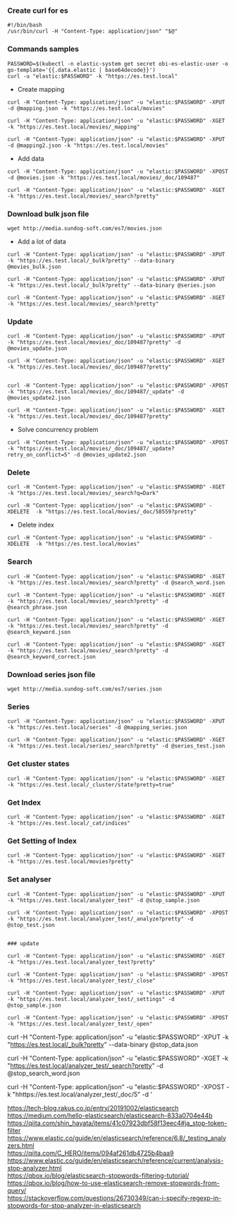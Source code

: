 ### Create curl for es

~~~shell
#!/bin/bash
/usr/bin/curl -H "Content-Type: application/json" "$@"
~~~

### Commands samples

~~~
PASSWORD=$(kubectl -n elastic-system get secret obi-es-elastic-user -o go-template='{{.data.elastic | base64decode}}')
curl -u "elastic:$PASSWORD" -k "https://es.test.local"
~~~

- Create mapping
~~~
curl -H "Content-Type: application/json" -u "elastic:$PASSWORD" -XPUT -d @mapping.json -k "https://es.test.local/movies"

curl -H "Content-Type: application/json" -u "elastic:$PASSWORD" -XGET -k "https://es.test.local/movies/_mapping"

curl -H "Content-Type: application/json" -u "elastic:$PASSWORD" -XPUT -d @mapping2.json -k "https://es.test.local/movies"
~~~

- Add data
~~~
curl -H "Content-Type: application/json" -u "elastic:$PASSWORD" -XPOST -d @movies.json -k "https://es.test.local/movies/_doc/109487"

curl -H "Content-Type: application/json" -u "elastic:$PASSWORD" -XGET -k "https://es.test.local/movies/_search?pretty"
~~~

### Download bulk json file

~~~
wget http://media.sundog-soft.com/es7/movies.json
~~~

- Add a lot of data

~~~
curl -H "Content-Type: application/json" -u "elastic:$PASSWORD" -XPUT  -k "https://es.test.local/_bulk?pretty" --data-binary @movies_bulk.json

curl -H "Content-Type: application/json" -u "elastic:$PASSWORD" -XPUT  -k "https://es.test.local/_bulk?pretty" --data-binary @series.json

curl -H "Content-Type: application/json" -u "elastic:$PASSWORD" -XGET -k "https://es.test.local/movies/_search?pretty"
~~~

### Update

~~~
curl -H "Content-Type: application/json" -u "elastic:$PASSWORD" -XPUT  -k "https://es.test.local/movies/_doc/109487?pretty" -d @movies_update.json

curl -H "Content-Type: application/json" -u "elastic:$PASSWORD" -XGET -k "https://es.test.local/movies/_doc/109487?pretty"


curl -H "Content-Type: application/json" -u "elastic:$PASSWORD" -XPOST  -k "https://es.test.local/movies/_doc/109487/_update" -d @movies_update2.json

curl -H "Content-Type: application/json" -u "elastic:$PASSWORD" -XGET -k "https://es.test.local/movies/_doc/109487?pretty"
~~~

- Solve concurrency problem

~~~
curl -H "Content-Type: application/json" -u "elastic:$PASSWORD" -XPOST  -k "https://es.test.local/movies/_doc/109487/_update?retry_on_conflict=5" -d @movies_update2.json
~~~

### Delete

~~~
curl -H "Content-Type: application/json" -u "elastic:$PASSWORD" -XGET -k "https://es.test.local/movies/_search?q=Dark"

curl -H "Content-Type: application/json" -u "elastic:$PASSWORD" -XDELETE  -k "https://es.test.local/movies/_doc/58559?pretty"
~~~

- Delete index

~~~
curl -H "Content-Type: application/json" -u "elastic:$PASSWORD" -XDELETE  -k "https://es.test.local/movies"
~~~

### Search

~~~
curl -H "Content-Type: application/json" -u "elastic:$PASSWORD" -XGET -k "https://es.test.local/movies/_search?pretty" -d @search_word.json

curl -H "Content-Type: application/json" -u "elastic:$PASSWORD" -XGET -k "https://es.test.local/movies/_search?pretty" -d @search_phrase.json

curl -H "Content-Type: application/json" -u "elastic:$PASSWORD" -XGET -k "https://es.test.local/movies/_search?pretty" -d @search_keyword.json

curl -H "Content-Type: application/json" -u "elastic:$PASSWORD" -XGET -k "https://es.test.local/movies/_search?pretty" -d @search_keyword_correct.json

~~~

### Download series json file

~~~
wget http://media.sundog-soft.com/es7/series.json
~~~

### Series

~~~
curl -H "Content-Type: application/json" -u "elastic:$PASSWORD" -XPUT -k "https://es.test.local/series" -d @mapping_series.json

curl -H "Content-Type: application/json" -u "elastic:$PASSWORD" -XGET -k "https://es.test.local/series/_search?pretty" -d @series_test.json

~~~

### Get cluster states

~~~
curl -H "Content-Type: application/json" -u "elastic:$PASSWORD" -XGET -k "https://es.test.local/_cluster/state?pretty=true"
~~~

### Get Index

~~~
curl -H "Content-Type: application/json" -u "elastic:$PASSWORD" -XGET -k "https://es.test.local/_cat/indices"
~~~

### Get Setting of Index

~~~
curl -H "Content-Type: application/json" -u "elastic:$PASSWORD" -XGET -k "https://es.test.local/movies?pretty"
~~~

### Set analyser

~~~
curl -H "Content-Type: application/json" -u "elastic:$PASSWORD" -XPUT -k "https://es.test.local/analyzer_test" -d @stop_sample.json

curl -H "Content-Type: application/json" -u "elastic:$PASSWORD" -XPOST -k "https://es.test.local/analyzer_test/_analyze?pretty" -d @stop_test.json


### update

curl -H "Content-Type: application/json" -u "elastic:$PASSWORD" -XGET -k "https://es.test.local/analyzer_test?pretty"

curl -H "Content-Type: application/json" -u "elastic:$PASSWORD" -XPOST -k "https://es.test.local/analyzer_test/_close"

curl -H "Content-Type: application/json" -u "elastic:$PASSWORD" -XPUT -k "https://es.test.local/analyzer_test/_settings" -d @stop_sample.json

curl -H "Content-Type: application/json" -u "elastic:$PASSWORD" -XPOST -k "https://es.test.local/analyzer_test/_open"
~~~



curl -H "Content-Type: application/json" -u "elastic:$PASSWORD" -XPUT  -k "https://es.test.local/_bulk?pretty" --data-binary @stop_data.json

curl -H "Content-Type: application/json" -u "elastic:$PASSWORD" -XGET -k "https://es.test.local/analyzer_test/_search?pretty" -d @stop_search_word.json

curl -H "Content-Type: application/json" -u "elastic:$PASSWORD" -XPOST -k "hhttps://es.test.local/analyzer_test/_doc/5" -d '



https://tech-blog.rakus.co.jp/entry/20191002/elasticsearch<br>
https://medium.com/hello-elasticsearch/elasticsearch-833a0704e44b<br>
https://qiita.com/shin_hayata/items/41c07923dbf58f13eec4#ja_stop-token-filter<br>
https://www.elastic.co/guide/en/elasticsearch/reference/6.8/_testing_analyzers.html<br>
https://qiita.com/C_HERO/items/094af261db4725b4baa9<br>
https://www.elastic.co/guide/en/elasticsearch/reference/current/analysis-stop-analyzer.html<br>
https://qbox.io/blog/elasticsearch-stopwords-filtering-tutorial/<br>
https://qbox.io/blog/how-to-use-elasticsearch-remove-stopwords-from-query/<br>
https://stackoverflow.com/questions/26730349/can-i-specify-regexp-in-stopwords-for-stop-analyzer-in-elasticsearch<br>

